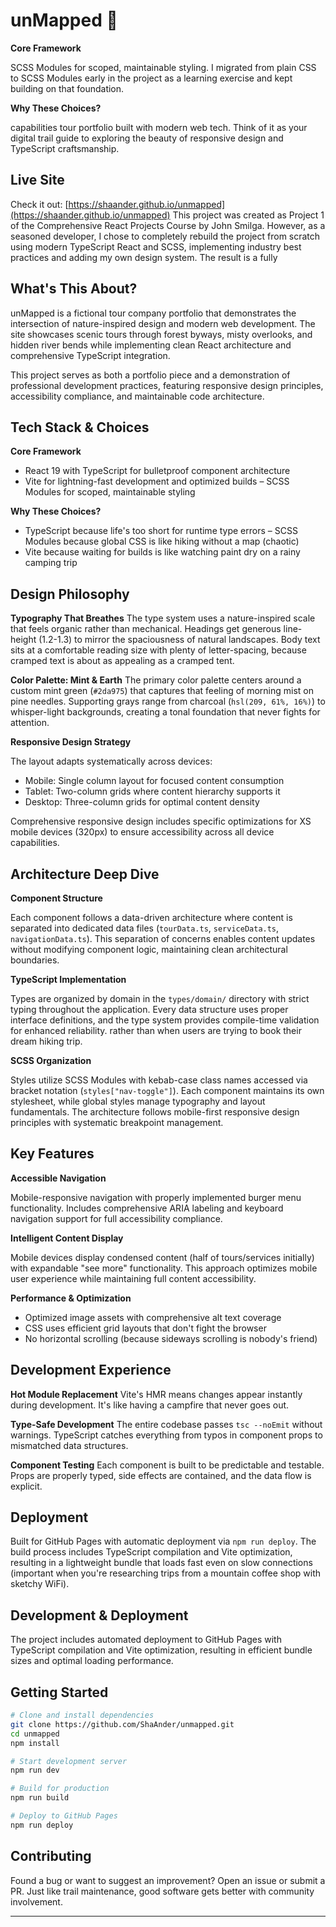 # unMapped 🌲

**Core Framework**

SCSS Modules for scoped, maintainable styling. I migrated from plain CSS to SCSS
Modules early in the project as a learning exercise and kept building on that
foundation.

**Why These Choices?**

capabilities tour portfolio built with modern web tech. Think of it as your
digital trail guide to exploring the beauty of responsive design and TypeScript
craftsmanship.

## Live Site

Check it out:
[https://shaander.github.io/unmapped](https://shaander.github.io/unmapped) This
project was created as Project 1 of the Comprehensive React Projects Course by
John Smilga. However, as a seasoned developer, I chose to completely rebuild the
project from scratch using modern TypeScript React and SCSS, implementing
industry best practices and adding my own design system. The result is a fully

## What's This About?

unMapped is a fictional tour company portfolio that demonstrates the
intersection of nature-inspired design and modern web development. The site
showcases scenic tours through forest byways, misty overlooks, and hidden river
bends while implementing clean React architecture and comprehensive TypeScript
integration.

This project serves as both a portfolio piece and a demonstration of
professional development practices, featuring responsive design principles,
accessibility compliance, and maintainable code architecture.

## Tech Stack & Choices

**Core Framework**

- React 19 with TypeScript for bulletproof component architecture
- Vite for lightning-fast development and optimized builds – SCSS Modules for
  scoped, maintainable styling

**Why These Choices?**

- TypeScript because life's too short for runtime type errors – SCSS Modules
  because global CSS is like hiking without a map (chaotic)
- Vite because waiting for builds is like watching paint dry on a rainy camping
  trip

## Design Philosophy

**Typography That Breathes** The type system uses a nature-inspired scale that
feels organic rather than mechanical. Headings get generous line-height
(1.2-1.3) to mirror the spaciousness of natural landscapes. Body text sits at a
comfortable reading size with plenty of letter-spacing, because cramped text is
about as appealing as a cramped tent.

**Color Palette: Mint & Earth** The primary color palette centers around a
custom mint green (`#2da975`) that captures that feeling of morning mist on pine
needles. Supporting grays range from charcoal (`hsl(209, 61%, 16%)`) to
whisper-light backgrounds, creating a tonal foundation that never fights for
attention.

**Responsive Design Strategy**

The layout adapts systematically across devices:

- Mobile: Single column layout for focused content consumption
- Tablet: Two-column grids where content hierarchy supports it
- Desktop: Three-column grids for optimal content density

Comprehensive responsive design includes specific optimizations for XS mobile
devices (320px) to ensure accessibility across all device capabilities.

## Architecture Deep Dive

**Component Structure**

Each component follows a data-driven architecture where content is separated
into dedicated data files (`tourData.ts`, `serviceData.ts`,
`navigationData.ts`). This separation of concerns enables content updates
without modifying component logic, maintaining clean architectural boundaries.

**TypeScript Implementation**

Types are organized by domain in the `types/domain/` directory with strict
typing throughout the application. Every data structure uses proper interface
definitions, and the type system provides compile-time validation for enhanced
reliability. rather than when users are trying to book their dream hiking trip.

**SCSS Organization**

Styles utilize SCSS Modules with kebab-case class names accessed via bracket
notation (`styles["nav-toggle"]`). Each component maintains its own stylesheet,
while global styles manage typography and layout fundamentals. The architecture
follows mobile-first responsive design principles with systematic breakpoint
management.

## Key Features

**Accessible Navigation**

Mobile-responsive navigation with properly implemented burger menu
functionality. Includes comprehensive ARIA labeling and keyboard navigation
support for full accessibility compliance.

**Intelligent Content Display**

Mobile devices display condensed content (half of tours/services initially) with
expandable "see more" functionality. This approach optimizes mobile user
experience while maintaining full content accessibility.

**Performance & Optimization**

- Optimized image assets with comprehensive alt text coverage
- CSS uses efficient grid layouts that don't fight the browser
- No horizontal scrolling (because sideways scrolling is nobody's friend)

## Development Experience

**Hot Module Replacement** Vite's HMR means changes appear instantly during
development. It's like having a campfire that never goes out.

**Type-Safe Development** The entire codebase passes `tsc --noEmit` without
warnings. TypeScript catches everything from typos in component props to
mismatched data structures.

**Component Testing** Each component is built to be predictable and testable.
Props are properly typed, side effects are contained, and the data flow is
explicit.

## Deployment

Built for GitHub Pages with automatic deployment via `npm run deploy`. The build
process includes TypeScript compilation and Vite optimization, resulting in a
lightweight bundle that loads fast even on slow connections (important when
you're researching trips from a mountain coffee shop with sketchy WiFi).

## Development & Deployment

The project includes automated deployment to GitHub Pages with TypeScript
compilation and Vite optimization, resulting in efficient bundle sizes and
optimal loading performance.

## Getting Started

```bash
# Clone and install dependencies
git clone https://github.com/ShaAnder/unmapped.git
cd unmapped
npm install

# Start development server
npm run dev

# Build for production
npm run build

# Deploy to GitHub Pages
npm run deploy
```

## Contributing

Found a bug or want to suggest an improvement? Open an issue or submit a PR.
Just like trail maintenance, good software gets better with community
involvement.

---
